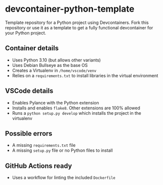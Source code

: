 # devcontainer-python-template
Template repository for a Python project using Devcontainers. Fork this repository or use it as a template to get a fully functional devcontainer for your Python project.

## Container details

* Uses Python 3.10 (but allows other variants)
* Uses Debian Bullseye as the base OS
* Creates a Virtualenv in `/home/vscode/venv`
* Relies on a `requirements.txt` to install libraries in the virtual environment

## VSCode details

* Enables Pylance with the Python extension
* Installs and enables `flake8`. Other extensions are 100% allowed
* Runs a `python setup.py develop` which installs the project in the virtualenv

## Possible errors

* A missing `requirements.txt` file
* A missing `setup.py` file or no Python files to install

## GitHub Actions ready

* Uses a workflow for linting the included `Dockerfile`
